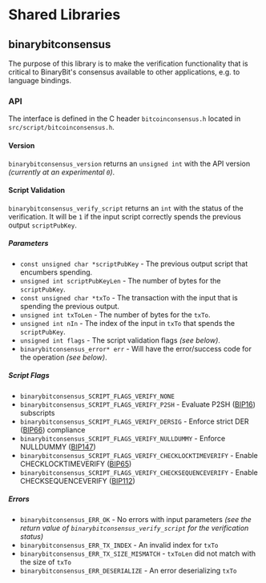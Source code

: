 Shared Libraries
================

## binarybitconsensus

The purpose of this library is to make the verification functionality that is critical to BinaryBit's consensus available to other applications, e.g. to language bindings.

### API

The interface is defined in the C header `bitcoinconsensus.h` located in  `src/script/bitcoinconsensus.h`.

#### Version

`binarybitconsensus_version` returns an `unsigned int` with the API version *(currently at an experimental `0`)*.

#### Script Validation

`binarybitconsensus_verify_script` returns an `int` with the status of the verification. It will be `1` if the input script correctly spends the previous output `scriptPubKey`.

##### Parameters
- `const unsigned char *scriptPubKey` - The previous output script that encumbers spending.
- `unsigned int scriptPubKeyLen` - The number of bytes for the `scriptPubKey`.
- `const unsigned char *txTo` - The transaction with the input that is spending the previous output.
- `unsigned int txToLen` - The number of bytes for the `txTo`.
- `unsigned int nIn` - The index of the input in `txTo` that spends the `scriptPubKey`.
- `unsigned int flags` - The script validation flags *(see below)*.
- `binarybitconsensus_error* err` - Will have the error/success code for the operation *(see below)*.

##### Script Flags
- `binarybitconsensus_SCRIPT_FLAGS_VERIFY_NONE`
- `binarybitconsensus_SCRIPT_FLAGS_VERIFY_P2SH` - Evaluate P2SH ([BIP16](https://github.com/bitcoin/bips/blob/master/bip-0016.mediawiki)) subscripts
- `binarybitconsensus_SCRIPT_FLAGS_VERIFY_DERSIG` - Enforce strict DER ([BIP66](https://github.com/bitcoin/bips/blob/master/bip-0066.mediawiki)) compliance
- `binarybitconsensus_SCRIPT_FLAGS_VERIFY_NULLDUMMY` - Enforce NULLDUMMY ([BIP147](https://github.com/bitcoin/bips/blob/master/bip-0147.mediawiki))
- `binarybitconsensus_SCRIPT_FLAGS_VERIFY_CHECKLOCKTIMEVERIFY` - Enable CHECKLOCKTIMEVERIFY ([BIP65](https://github.com/bitcoin/bips/blob/master/bip-0065.mediawiki))
- `binarybitconsensus_SCRIPT_FLAGS_VERIFY_CHECKSEQUENCEVERIFY` - Enable CHECKSEQUENCEVERIFY ([BIP112](https://github.com/bitcoin/bips/blob/master/bip-0112.mediawiki))

##### Errors
- `binarybitconsensus_ERR_OK` - No errors with input parameters *(see the return value of `binarybitconsensus_verify_script` for the verification status)*
- `binarybitconsensus_ERR_TX_INDEX` - An invalid index for `txTo`
- `binarybitconsensus_ERR_TX_SIZE_MISMATCH` - `txToLen` did not match with the size of `txTo`
- `binarybitconsensus_ERR_DESERIALIZE` - An error deserializing `txTo`
